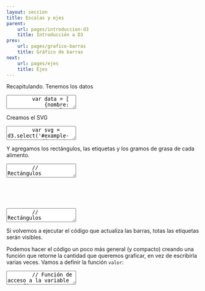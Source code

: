 ```yaml
---
layout: seccion
title: Escalas y ejes
parent:
    url: pages/introduccion-d3
    title: Introducción a D3
prev:
    url: pages/grafico-barras
    title: Gráfico de barras
next:
    url: pages/ejes
    title: Ejes
---
```


Recapitulando. Tenemos los datos

<div class="runnable" id="code-a01">
    <textarea class="form-control">
        var data = [
            {nombre: 'Manzana',     color: 'red',    calorias:  52, grasa: 0.2, proteinas:  0.3},
            {nombre: 'Hamburguesa', color: 'brown',  calorias: 295, grasa: 14,  proteinas: 17},
            {nombre: 'Pizza',       color: 'yellow', calorias: 266, grasa: 10,  proteinas: 11},
            {nombre: 'Palta',       color: 'green',  calorias: 160, grasa: 15,  proteinas:  2}
        ];
    </textarea>
</div>
<script>runnable().source('#code-a01').target('#example-a02').init();</script>

Creamos el SVG

<div class="runnable" id="code-a02">
    <textarea class="form-control">
        var svg = d3.select('#example-a02').append('svg')
            .attr('width', 600)
            .attr('height', 80)
            .attr('id', 'svg-ejemplo-a02');
    </textarea>
</div>
<script>runnable().source('#code-a02').target('#example-a02').init();</script>

<div class="ejemplo">
    <div id="example-a02"></div>
</div>

Y agregamos los rectángulos, las etiquetas y los gramos de grasa de cada alimento.

<div class="runnable" id="code-a03">
    <textarea class="form-control">
        // Rectángulos
        var rect = svg.selectAll('rect').data(data);

        rect.enter().append('rect')
            .attr('x', 200)
            .attr('y', function(d, i) { return 20 * i; })
            .attr('width', 0)
            .attr('height', 20 - 2)
            .attr('fill', 'yellow');

        rect.transition().duration(2000)
            .attr('width', function(d) { return d.grasa; });

        rect.exit().remove();

        // Etiquetas
        var labels = svg.selectAll('text.label').data(data);

        labels.enter().append('text')
            .attr('class', 'label')
            .attr('x', 190)
            .attr('y', function(d, i) { return 20 * (i + 1) - 5; })
            .attr('text-anchor', 'end')
            .text(function(d) { return d.nombre; });

        labels.exit().remove();

        // Count
        var count = svg.selectAll('text.count').data(data);

        count.enter().append('text')
            .attr('class', 'count');

        count.transition().delay(2000)
            .attr('x', function(d) { return d.grasa + 200 + 5; })
            .attr('y', function(d, i) { return 20 * (i + 1) - 5; })
            .attr('fill', 'black')
            .attr('text-anchor', 'start')
            .text(function(d) { return d.grasa; });

        count.exit().remove();
    </textarea>
</div>
<script>runnable().source('#code-a03').target('#example-a02').init();</script>



## Escalas

<div class="ejemplo">
  <svg height="80px">
    <use xlink:href="#svg-ejemplo-a02" />
  </svg>
</div>

El resultado es poco satisfactorio, el espacio disponible no es bien utilizado. Lo ideal sería que el rectángulo más grande (15 gramos de grasa) ocupe todo el ancho disponible, y que el resto se escale proporcionalmente. Necesitamos transformar números entre 0 a 15 en números entre 0 y 400 de forma proporcional. Una función que hace esta transformación es una escala lineal.

D3 provee una función para calcular escalas automáticamente. En nuestro ejemplo, tenemos 400 pixeles disponibles en sentido horizontal y los valores de nuestros datos van desde 0 a 15 gramos de grasa. Los valores de origen son el _dominio_ de la escala, y los valores de destino son el _rango_ de la escala.

<div class="runnable" id="code-b01">
    <textarea class="form-control">
        // Creamos y configuramos una escala lineal
        var escalaAncho = d3.scale.linear()
            .domain([0, 15])
            .range([0, 400]);

        // Probar con otros valores (0, 15, 5)
        var grasa = 5;
        alert(grasa + ' equivale a ' + escalaAncho(grasa) + ' pixeles');
    </textarea>
</div>
<script>runnable().source('#code-b01').init();</script>

Podemos calcular el valor máximo del dominio de la escala usando D3.

<div class="runnable" id="code-b02">
    <textarea class="form-control">
        // Creamos y configuramos una escala lineal
        var maxValor = d3.max(data, function(d) { return d.grasa; });

        escalaAncho = d3.scale.linear()
            .domain([0, maxValor])
            .range([0, 400]);

        // Probar con otros valores (0, 15, 5)
        var grasa = 5;
        alert(grasa + ' equivale a ' + escalaAncho(grasa) + ' pixeles');
    </textarea>
</div>
<script>runnable().source('#code-b02').init();</script>

## Actualizando nuestro ejemplo

<div class="runnable" id="code-b03">
    <textarea class="form-control">
        var xScale = d3.scale.linear()
            .domain([0, d3.max(data, function(d) { return d.grasa; })])
            .range([0, 400]);
    </textarea>
</div>
<script>runnable().source('#code-b03').init();</script>

<div class="ejemplo">
  <svg height="80px">
    <use xlink:href="#svg-ejemplo-a02" />
  </svg>
</div>

<div class="runnable" id="code-b04">
    <textarea class="form-control">
        // Rectángulos
        var rect = svg.selectAll('rect').data(data);

        rect.enter().append('rect')
            .attr('x', 200)
            .attr('y', function(d, i) { return 20 * i; })
            .attr('width', 0)
            .attr('height', 20 - 2)
            .attr('fill', 'yellow');

        rect.transition().duration(2000)
            .attr('width', function(d) { return xScale(d.grasa); });

        rect.exit().remove();

        // Etiquetas
        var labels = svg.selectAll('text.label').data(data);

        labels.enter().append('text')
            .attr('class', 'label')
            .attr('x', 190)
            .attr('y', function(d, i) { return 20 * (i + 1) - 5; })
            .attr('text-anchor', 'end')
            .text(function(d) { return d.nombre; });

        labels.exit().remove();

        // Count
        var count = svg.selectAll('text.count').data(data);

        count.enter().append('text')
            .attr('class', 'count');

        count.transition().delay(2000)
            .attr('x', function(d) { return xScale(d.grasa) + 200 + 5; })
            .attr('y', function(d, i) { return 20 * (i + 1) - 5; })
            .attr('fill', 'black')
            .attr('text-anchor', 'start')
            .text(function(d) { return d.grasa; });

        count.exit().remove();
    </textarea>
</div>
<script>runnable().source('#code-b04').init();</script>

Notar que necesitamos dejar espacio para la etiqueta de los gramos de grasa del valor máximo. Vamos a redefinir la escala, cambiando el rango a `[0, 360]`.

<div class="runnable" id="code-b05">
    <textarea class="form-control">
        xScale.range([0, 360]);
    </textarea>
</div>
<script>runnable().source('#code-b05').init();</script>

Si volvemos a ejecutar el código que actualiza las barras, totas las etiquetas serán visibles.

Podemos hacer el código un poco más general (y compacto) creando una función que retorne la cantidad que queremos graficar, en vez de escribirla varias veces. Vamos a definir la función `valor`:

<div class="runnable" id="code-b06">
    <textarea class="form-control">
        // Función de acceso a la variable a graficar
        var valor = function(d) { return d.grasa; };

        // Usamos la función de acceso para definir la escala
        var xScale = d3.scale.linear()
            .domain([0, d3.max(data, valor)])
            .range([0, 360]);
    </textarea>
</div>
<script>runnable().source('#code-b06').init();</script>

Ahora el código que actualiza el gráfico se puede modificar rápidamente para graficar otra variable.

<div class="ejemplo">
  <svg height="80px">
    <use xlink:href="#svg-ejemplo-a02" />
  </svg>
</div>

<div class="runnable" id="code-b07">
    <textarea class="form-control">
        // Rectángulos
        var rect = svg.selectAll('rect').data(data);

        rect.enter().append('rect')
            .attr('x', 200)
            .attr('y', function(d, i) { return 20 * i; })
            .attr('width', 0)
            .attr('height', 20 - 2)
            .attr('fill', 'yellow');

        rect.transition().duration(2000)
            .attr('width', function(d) { return xScale(valor(d)); });

        rect.exit().remove();

        // Etiquetas
        var labels = svg.selectAll('text.label').data(data);

        labels.enter().append('text')
            .attr('class', 'label')
            .attr('x', 190)
            .attr('y', function(d, i) { return 20 * (i + 1) - 5; })
            .attr('text-anchor', 'end')
            .text(function(d) { return d.nombre; });

        labels.exit().remove();

        // Count
        var count = svg.selectAll('text.count').data(data);

        count.enter().append('text')
            .attr('class', 'count');

        count.transition().delay(2000)
            .attr('x', function(d) { return xScale(valor(d)) + 200 + 5; })
            .attr('y', function(d, i) { return 20 * (i + 1) - 5; })
            .attr('fill', 'black')
            .attr('text-anchor', 'start')
            .text(function(d) { return valor(d); });

        count.exit().remove();
    </textarea>
</div>
<script>runnable().source('#code-b07').init();</script>

Notar que este código es bastante general, no hace referencia a proteínas ni calorías ni grasa, lo único que hace referencia a la estructura de los datos originales es el texto de la etiqueta. Para hacer más general este campo, podríamos reemplazarlo por una función `var etiqueta = function(d) { return d.nombre; }`.
